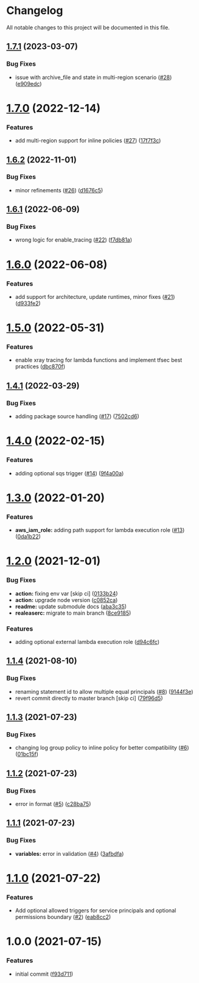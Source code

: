 # Changelog

All notable changes to this project will be documented in this file.

## [1.7.1](https://github.com/nuvibit/terraform-aws-lambda/compare/1.7.0...1.7.1) (2023-03-07)


### Bug Fixes

* issue with archive_file and state in multi-region scenario ([#28](https://github.com/nuvibit/terraform-aws-lambda/issues/28)) ([e909edc](https://github.com/nuvibit/terraform-aws-lambda/commit/e909edc467e1539e99b9820900e062a5ace7bb35))

# [1.7.0](https://github.com/nuvibit/terraform-aws-lambda/compare/1.6.2...1.7.0) (2022-12-14)


### Features

* add multi-region support for inline policies ([#27](https://github.com/nuvibit/terraform-aws-lambda/issues/27)) ([17f7f3c](https://github.com/nuvibit/terraform-aws-lambda/commit/17f7f3c98ece529a9541fad7025ca7f417cc3640))

## [1.6.2](https://github.com/nuvibit/terraform-aws-lambda/compare/1.6.1...1.6.2) (2022-11-01)


### Bug Fixes

* minor refinements ([#26](https://github.com/nuvibit/terraform-aws-lambda/issues/26)) ([d1676c5](https://github.com/nuvibit/terraform-aws-lambda/commit/d1676c5be366ac87081c3c29023ae93ccae0a7f5))

## [1.6.1](https://github.com/nuvibit/terraform-aws-lambda/compare/1.6.0...1.6.1) (2022-06-09)


### Bug Fixes

* wrong logic for enable_tracing ([#22](https://github.com/nuvibit/terraform-aws-lambda/issues/22)) ([f7db81a](https://github.com/nuvibit/terraform-aws-lambda/commit/f7db81ac07d6915cff91ad5068e29d650cb57da8))

# [1.6.0](https://github.com/nuvibit/terraform-aws-lambda/compare/1.5.0...1.6.0) (2022-06-08)


### Features

* add support for architecture, update runtimes, minor fixes ([#21](https://github.com/nuvibit/terraform-aws-lambda/issues/21)) ([d933fe2](https://github.com/nuvibit/terraform-aws-lambda/commit/d933fe2166949feee7688842ece12cdd26a40fa9))

# [1.5.0](https://github.com/nuvibit/terraform-aws-lambda/compare/1.4.1...1.5.0) (2022-05-31)


### Features

* enable xray tracing for lambda functions and implement tfsec best practices ([dbc870f](https://github.com/nuvibit/terraform-aws-lambda/commit/dbc870ff32d85716d87414820303945e74018ea0))

## [1.4.1](https://github.com/nuvibit/terraform-aws-lambda/compare/1.4.0...1.4.1) (2022-03-29)


### Bug Fixes

* adding package source handling ([#17](https://github.com/nuvibit/terraform-aws-lambda/issues/17)) ([7502cd6](https://github.com/nuvibit/terraform-aws-lambda/commit/7502cd6ea62251abe63c48c9598a1660b65bba4e))

# [1.4.0](https://github.com/nuvibit/terraform-aws-lambda/compare/1.3.0...1.4.0) (2022-02-15)


### Features

* adding optional sqs trigger ([#14](https://github.com/nuvibit/terraform-aws-lambda/issues/14)) ([9f4a00a](https://github.com/nuvibit/terraform-aws-lambda/commit/9f4a00ac66e1c89e43cfa670c067fbfd6c209e63))

# [1.3.0](https://github.com/nuvibit/terraform-aws-lambda/compare/1.2.0...1.3.0) (2022-01-20)


### Features

* **aws_iam_role:** adding path support for lambda execution role ([#13](https://github.com/nuvibit/terraform-aws-lambda/issues/13)) ([0da1b22](https://github.com/nuvibit/terraform-aws-lambda/commit/0da1b2252c54974dae823dee459334524a7b5e13))

# [1.2.0](https://github.com/nuvibit/terraform-aws-lambda/compare/1.1.4...1.2.0) (2021-12-01)


### Bug Fixes

* **action:** fixing env var [skip ci] ([0133b24](https://github.com/nuvibit/terraform-aws-lambda/commit/0133b2484fbc2f35ba6bc8005e05b841de65679a))
* **action:** upgrade node version ([c0852ca](https://github.com/nuvibit/terraform-aws-lambda/commit/c0852cacb31bed945bc80b0ba24cfd5c2ddf7a91))
* **readme:** update submodule docs ([aba3c35](https://github.com/nuvibit/terraform-aws-lambda/commit/aba3c35cdc0484f14aa8d22ab91a894e8a517946))
* **realeaserc:** migrate to main branch ([8ce9185](https://github.com/nuvibit/terraform-aws-lambda/commit/8ce918524de1e3ade8f8da7bcc4e7aab0fb8f3b2))


### Features

* adding optional external lambda execution role ([d94c6fc](https://github.com/nuvibit/terraform-aws-lambda/commit/d94c6fc88e190474fd6ff3be7dfee65390342aa2))

## [1.1.4](https://github.com/nuvibit/terraform-aws-lambda/compare/1.1.3...1.1.4) (2021-08-10)


### Bug Fixes

* renaming statement id to allow multiple equal principals ([#8](https://github.com/nuvibit/terraform-aws-lambda/issues/8)) ([9144f3e](https://github.com/nuvibit/terraform-aws-lambda/commit/9144f3e07c15af20c440e3378d613dc3b129b6f8))
* revert commit directly to master branch [skip ci] ([79f96d5](https://github.com/nuvibit/terraform-aws-lambda/commit/79f96d576b94624856d36b1fd5696f1ee235f50e))

## [1.1.3](https://github.com/nuvibit/terraform-aws-lambda/compare/1.1.2...1.1.3) (2021-07-23)


### Bug Fixes

* changing log group policy to inline policy for better compatibility ([#6](https://github.com/nuvibit/terraform-aws-lambda/issues/6)) ([01bc15f](https://github.com/nuvibit/terraform-aws-lambda/commit/01bc15f892ec08e95c171a55a069c5997aa43e3e))

## [1.1.2](https://github.com/nuvibit/terraform-aws-lambda/compare/1.1.1...1.1.2) (2021-07-23)


### Bug Fixes

* error in format ([#5](https://github.com/nuvibit/terraform-aws-lambda/issues/5)) ([c28ba75](https://github.com/nuvibit/terraform-aws-lambda/commit/c28ba75e68d31d15c74e251dd4f950217e4c0d8c))

## [1.1.1](https://github.com/nuvibit/terraform-aws-lambda/compare/1.1.0...1.1.1) (2021-07-23)


### Bug Fixes

* **variables:** error in validation ([#4](https://github.com/nuvibit/terraform-aws-lambda/issues/4)) ([3afbdfa](https://github.com/nuvibit/terraform-aws-lambda/commit/3afbdfa355dc2dcdec5e737ab97d6f412b5968ee))

# [1.1.0](https://github.com/nuvibit/terraform-aws-lambda/compare/1.0.0...1.1.0) (2021-07-22)


### Features

* Add optional allowed triggers for service principals and optional permissions boundary ([#2](https://github.com/nuvibit/terraform-aws-lambda/issues/2)) ([eab8cc2](https://github.com/nuvibit/terraform-aws-lambda/commit/eab8cc283339645ee031aeb3c25980ac8203e51e))

# 1.0.0 (2021-07-15)


### Features

* initial commit ([f93d711](https://github.com/nuvibit/terraform-aws-lambda/commit/f93d711cc5fb658f81240034df2dadd9f8994767))
